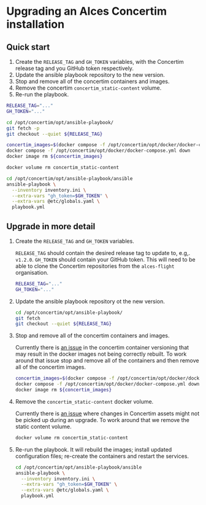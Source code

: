 # Upgrading an Alces Concertim installation

## Quick start

1. Create the `RELEASE_TAG` and `GH_TOKEN` variables, with the Concertim
   release tag and you GitHub token respectively.
2. Update the ansible playbook repository to the new version.
3. Stop and remove all of the concertim containers and images.
4. Remove the concertim `concertim_static-content` volume.
5. Re-run the playbook.

```bash
RELEASE_TAG="..."
GH_TOKEN="..."
```

```bash
cd /opt/concertim/opt/ansible-playbook/
git fetch -p
git checkout --quiet ${RELEASE_TAG}

concertim_images=$(docker compose -f /opt/concertim/opt/docker/docker-compose.yml images --quiet)
docker compose -f /opt/concertim/opt/docker/docker-compose.yml down
docker image rm ${concertim_images}

docker volume rm concertim_static-content

cd /opt/concertim/opt/ansible-playbook/ansible
ansible-playbook \
  --inventory inventory.ini \
  --extra-vars "gh_token=$GH_TOKEN" \
  --extra-vars @etc/globals.yaml \
  playbook.yml
```

## Upgrade in more detail

1. Create the `RELEASE_TAG` and `GH_TOKEN` variables.

   `RELEASE_TAG` should contain the desired release tag to update to, e.g,. `v1.2.0`.
   `GH_TOKEN` should contain your GitHub token. This will need to be able to
   clone the Concertim repositories from the `alces-flight` organisation.

   ```bash
   RELEASE_TAG="..."
   GH_TOKEN="..."
   ```

2. Update the ansible playbook repository ot the new version.

   ```bash
   cd /opt/concertim/opt/ansible-playbook/
   git fetch 
   git checkout --quiet ${RELEASE_TAG}
   ```

3. Stop and remove all of the concertim containers and images.

   Currently there is [an
   issue](https://github.com/alces-flight/concertim-ansible-playbook/issues/85)
   in the concertim container versioning that may result in the docker images
   not being correctly rebuilt.  To work around that issue stop and remove all
   of the containers and then remove all of the concertim images.

   ```bash
   concertim_images=$(docker compose -f /opt/concertim/opt/docker/docker-compose.yml images --quiet)
   docker compose -f /opt/concertim/opt/docker/docker-compose.yml down
   docker image rm ${concertim_images}
   ```

4. Remove the `concertim_static-content` docker volume.

   Currently there is [an
   issue](https://github.com/alces-flight/concertim-ansible-playbook/issues/87)
   where changes in Concertim assets might not be picked up during an upgrade.
   To work around that we remove the static content volume.

   ```bash
   docker volume rm concertim_static-content
   ```

5. Re-run the playbook.  It will rebuild the images; install updated
   configuration files; re-create the containers and restart the services.

   ```bash
   cd /opt/concertim/opt/ansible-playbook/ansible
   ansible-playbook \
     --inventory inventory.ini \
     --extra-vars "gh_token=$GH_TOKEN" \
     --extra-vars @etc/globals.yaml \
     playbook.yml
   ```
